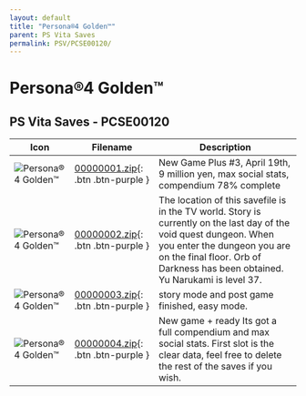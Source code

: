 ```yaml
---
layout: default
title: "Persona®4 Golden™"
parent: PS Vita Saves
permalink: PSV/PCSE00120/
---
```

# Persona®4 Golden™

## PS Vita Saves - PCSE00120

| Icon | Filename | Description |
|------|----------|-------------|
| ![Persona®4 Golden™](https://github.com/bucanero/apollo-vita/raw/main/sce_sys/icon0.png) | [00000001.zip](00000001.zip){: .btn .btn-purple } | New Game Plus #3, April 19th, 9 million yen, max social stats, compendium 78% complete  |
| ![Persona®4 Golden™](https://github.com/bucanero/apollo-vita/raw/main/sce_sys/icon0.png) | [00000002.zip](00000002.zip){: .btn .btn-purple } | The location of this savefile is in the TV world. Story is currently on the last day of the void quest dungeon. When you enter the dungeon you are on the final floor. Orb of Darkness has been obtained. Yu Narukami is level 37.  |
| ![Persona®4 Golden™](https://github.com/bucanero/apollo-vita/raw/main/sce_sys/icon0.png) | [00000003.zip](00000003.zip){: .btn .btn-purple } | story mode and post game finished, easy mode.   |
| ![Persona®4 Golden™](https://github.com/bucanero/apollo-vita/raw/main/sce_sys/icon0.png) | [00000004.zip](00000004.zip){: .btn .btn-purple } | New game + ready Its got a full compendium and max social stats. First slot is the clear data, feel free to delete the rest of the saves if you wish.  |
